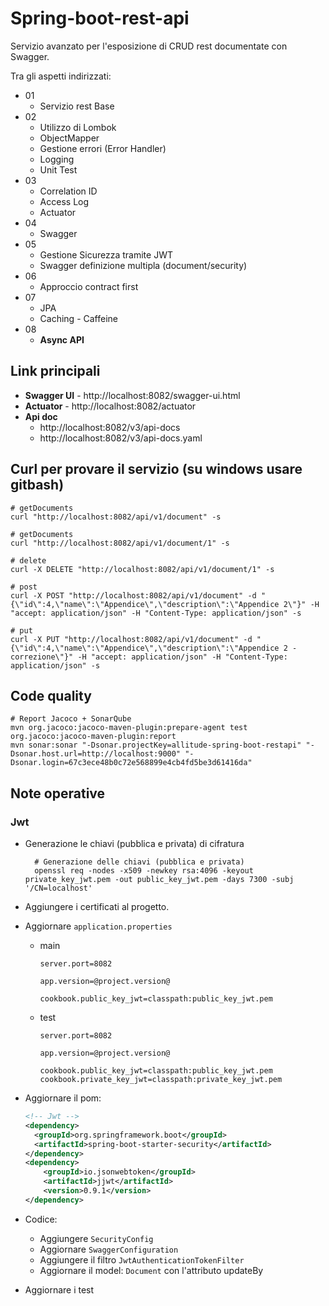 # Spring-boot-rest-api

Servizio avanzato per l'esposizione di CRUD rest documentate con Swagger.

Tra gli aspetti indirizzati:
 - 01
   - Servizio rest Base
 - 02
   - Utilizzo di Lombok
   - ObjectMapper
   - Gestione errori (Error Handler)
   - Logging
   - Unit Test
 - 03  
   - Correlation ID
   - Access Log
   - Actuator
 - 04
   - Swagger
 - 05
   - Gestione Sicurezza tramite JWT
   - Swagger definizione multipla (document/security)
  - 06
    - Approccio contract first
 - 07
   - JPA
   - Caching - Caffeine
 - 08
   - **Async API**


## Link principali
- **Swagger UI** - http://localhost:8082/swagger-ui.html
- **Actuator** - http://localhost:8082/actuator
- **Api doc**
    - http://localhost:8082/v3/api-docs
    - http://localhost:8082/v3/api-docs.yaml

## Curl per provare il servizio (su windows usare gitbash)

```shell
# getDocuments 
curl "http://localhost:8082/api/v1/document" -s

# getDocuments 
curl "http://localhost:8082/api/v1/document/1" -s

# delete 
curl -X DELETE "http://localhost:8082/api/v1/document/1" -s

# post
curl -X POST "http://localhost:8082/api/v1/document" -d "{\"id\":4,\"name\":\"Appendice\",\"description\":\"Appendice 2\"}" -H "accept: application/json" -H "Content-Type: application/json" -s 

# put
curl -X PUT "http://localhost:8082/api/v1/document" -d "{\"id\":4,\"name\":\"Appendice\",\"description\":\"Appendice 2 - correzione\"}" -H "accept: application/json" -H "Content-Type: application/json" -s
```

## Code quality

```shell
# Report Jacoco + SonarQube
mvn org.jacoco:jacoco-maven-plugin:prepare-agent test org.jacoco:jacoco-maven-plugin:report
mvn sonar:sonar "-Dsonar.projectKey=allitude-spring-boot-restapi" "-Dsonar.host.url=http://localhost:9000" "-Dsonar.login=67c3ece48b0c72e568899e4cb4fd5be3d61416da"
```

## Note operative

### Jwt

- Generazione le chiavi (pubblica e privata) di cifratura

  ```shell
    # Generazione delle chiavi (pubblica e privata)
    openssl req -nodes -x509 -newkey rsa:4096 -keyout private_key_jwt.pem -out public_key_jwt.pem -days 7300 -subj '/CN=localhost'
  ```

- Aggiungere i certificati al progetto.

- Aggiornare `application.properties`

  - main
  
    ```properties
    server.port=8082
    
    app.version=@project.version@
    
    cookbook.public_key_jwt=classpath:public_key_jwt.pem
    ```
  - test
  
    ```properties
    server.port=8082
    
    app.version=@project.version@
    
    cookbook.public_key_jwt=classpath:public_key_jwt.pem
    cookbook.private_key_jwt=classpath:private_key_jwt.pem
    ```
  
- Aggiornare il pom:

  ```xml
  <!-- Jwt -->
  <dependency>
  	<groupId>org.springframework.boot</groupId>
  	<artifactId>spring-boot-starter-security</artifactId>
  </dependency>
  <dependency>
      <groupId>io.jsonwebtoken</groupId>
      <artifactId>jjwt</artifactId>
      <version>0.9.1</version>
  </dependency>
  ```

- Codice:
  - Aggiungere `SecurityConfig`
  - Aggiornare `SwaggerConfiguration`
  - Aggiungere il filtro `JwtAuthenticationTokenFilter`
  - Aggiornare il model: `Document` con l'attributo updateBy
  
- Aggiornare i test